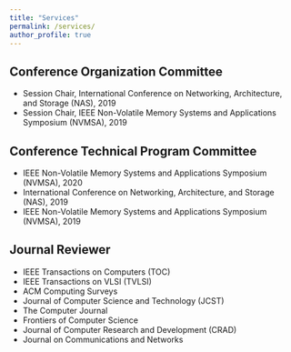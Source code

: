 ```yaml
---
title: "Services"
permalink: /services/
author_profile: true
---
```


## Conference Organization Committee
- Session Chair, International Conference on Networking, Architecture, and Storage (NAS), 2019
- Session Chair, IEEE Non-Volatile Memory Systems and Applications Symposium (NVMSA), 2019

## Conference Technical Program Committee
- IEEE Non-Volatile Memory Systems and Applications Symposium (NVMSA), 2020
- International Conference on Networking, Architecture, and Storage (NAS), 2019
- IEEE Non-Volatile Memory Systems and Applications Symposium (NVMSA), 2019

## Journal Reviewer
- IEEE Transactions on Computers (TOC)
- IEEE Transactions on VLSI (TVLSI)
- ACM Computing Surveys
- Journal of Computer Science and Technology (JCST)
- The Computer Journal
- Frontiers of Computer Science
- Journal of Computer Research and Development (CRAD)
- Journal on Communications and Networks


